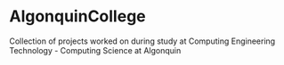 # AlgonquinCollege
Collection of projects worked on during study at Computing Engineering Technology - Computing Science at Algonquin 
